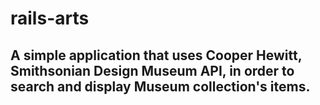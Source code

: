 rails-arts
===========

A simple application that uses Cooper Hewitt, Smithsonian Design Museum API, in order to search and display Museum collection's items.
------------
